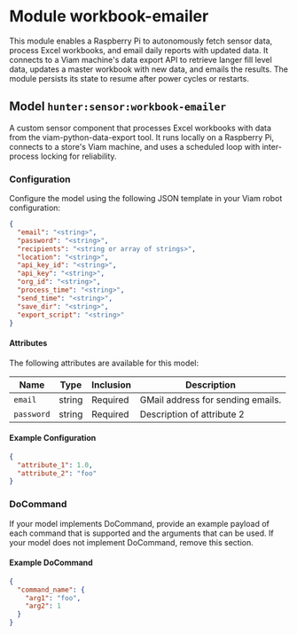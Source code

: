 # Module workbook-emailer 

This module enables a Raspberry Pi to autonomously fetch sensor data, process Excel workbooks, and email daily reports with updated data. It connects to a Viam machine's data export API to retrieve langer fill level data, updates a master workbook with new data, and emails the results. The module persists its state to resume after power cycles or restarts.

## Model `hunter:sensor:workbook-emailer`

A custom sensor component that processes Excel workbooks with data from the viam-python-data-export tool. It runs locally on a Raspberry Pi, connects to a store's Viam machine, and uses a scheduled loop with inter-process locking for reliability.

### Configuration
Configure the model using the following JSON template in your Viam robot configuration:

```json
{
  "email": "<string>",
  "password": "<string>",
  "recipients": "<string or array of strings>",
  "location": "<string>",
  "api_key_id": "<string>",
  "api_key": "<string>",
  "org_id": "<string>",
  "process_time": "<string>",
  "send_time": "<string>",
  "save_dir": "<string>",
  "export_script": "<string>"
}
```

#### Attributes

The following attributes are available for this model:

| Name          | Type   | Inclusion | Description                |
|---------------|--------|-----------|----------------------------|
| `email` | string  | Required  | GMail address for sending emails. |
| `password` | string | Required  | Description of attribute 2 |

#### Example Configuration

```json
{
  "attribute_1": 1.0,
  "attribute_2": "foo"
}
```

### DoCommand

If your model implements DoCommand, provide an example payload of each command that is supported and the arguments that can be used. If your model does not implement DoCommand, remove this section.

#### Example DoCommand

```json
{
  "command_name": {
    "arg1": "foo",
    "arg2": 1
  }
}
```
